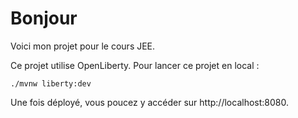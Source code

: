 # Bonjour
Voici mon projet pour le cours JEE.

Ce projet utilise OpenLiberty.
Pour lancer ce projet en local : 

```
./mvnw liberty:dev
```

Une fois déployé, vous poucez y accéder sur http://localhost:8080.

